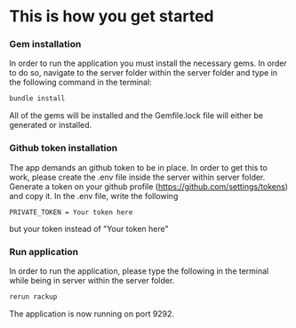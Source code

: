 # This is how you get started
<!-- Det nödvändigaste, installationer, viktiga kommandon -->

### Gem installation
In order to run the application you must install the necessary gems. In order to do so, navigate to the server folder within the server folder and type in the following command in the terminal:
```zsh
bundle install
```
All of the gems will be installed and the Gemfile.lock file will either be generated or installed.

### Github token installation
The app demands an github token to be in place. In order to get this to work, please create the .env file inside the server within server folder. Generate a token on your github profile (https://github.com/settings/tokens) and copy it. In the .env file, write the following 
```
PRIVATE_TOKEN = Your token here
```
but your token instead of "Your token here"

### Run application
In order to run the application, please type the following in the terminal while being in server within the server folder.
```zsh
rerun rackup
``` 
The application is now running on port 9292. 



